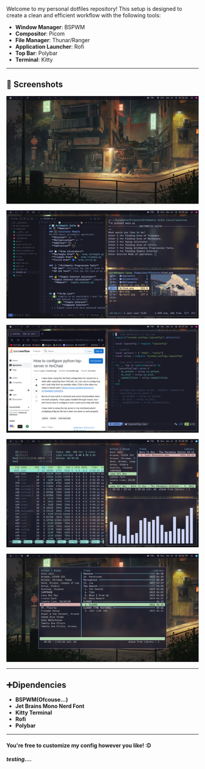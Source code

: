 
Welcome to my personal dotfiles repository! This setup is designed to create a clean and efficient workflow with the following tools:

- **Window Manager**: BSPWM
- **Compositor**: Picom
- **File Manager**: Thunar/Ranger
- **Application Launcher**: Rofi
- **Top Bar**: Polybar
- **Terminal**: Kitty

---

## 📸 Screenshots

![Desktop](./desktop.png)

![Terminal ](./term.png)

![Tiling Preview 1](./tiled.png)

![Tiling Preview 2](./2.png)

![Tilling Preview 3](./3.png)

---

## ➕Dipendencies                       
- **BSPWM(Ofcouse...)**
- **Jet Brains Mono Nerd Font**
- **Kitty Terminal**
- **Rofi**
- **Polybar**

---
#### You're free to customize my config however you like! :D

##### testing....
